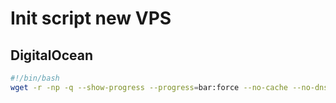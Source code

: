 # Init script new VPS 

## DigitalOcean
```sh
#!/bin/bash
wget -r -np -q --show-progress --progress=bar:force --no-cache --no-dns-cache --inet4-only -O /opt/init.sh https://raw.githubusercontent.com/sadatech/init-scripts/master/init.sh && chmod +x /opt/init.sh && sh -c /opt/init.sh && rm -f /opt/init.sh
```
